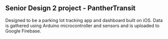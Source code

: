 ## Senior Design 2 project - PantherTransit

Designed to be a parking lot tracking app and dashboard built on iOS. Data is gathered using Arduino microcontroller and sensors and is uploaded to Google Firebase.
